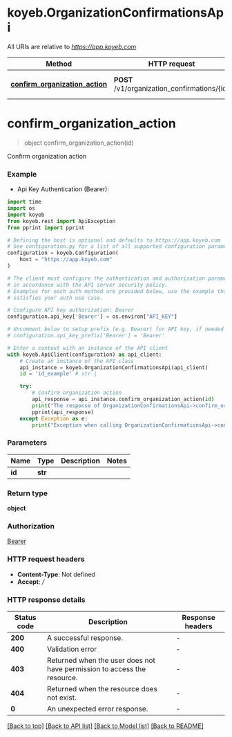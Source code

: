 # koyeb.OrganizationConfirmationsApi

All URIs are relative to *https://app.koyeb.com*

Method | HTTP request | Description
------------- | ------------- | -------------
[**confirm_organization_action**](OrganizationConfirmationsApi.md#confirm_organization_action) | **POST** /v1/organization_confirmations/{id} | Confirm organization action


# **confirm_organization_action**
> object confirm_organization_action(id)

Confirm organization action

### Example

* Api Key Authentication (Bearer):
```python
import time
import os
import koyeb
from koyeb.rest import ApiException
from pprint import pprint

# Defining the host is optional and defaults to https://app.koyeb.com
# See configuration.py for a list of all supported configuration parameters.
configuration = koyeb.Configuration(
    host = "https://app.koyeb.com"
)

# The client must configure the authentication and authorization parameters
# in accordance with the API server security policy.
# Examples for each auth method are provided below, use the example that
# satisfies your auth use case.

# Configure API key authorization: Bearer
configuration.api_key['Bearer'] = os.environ["API_KEY"]

# Uncomment below to setup prefix (e.g. Bearer) for API key, if needed
# configuration.api_key_prefix['Bearer'] = 'Bearer'

# Enter a context with an instance of the API client
with koyeb.ApiClient(configuration) as api_client:
    # Create an instance of the API class
    api_instance = koyeb.OrganizationConfirmationsApi(api_client)
    id = 'id_example' # str | 

    try:
        # Confirm organization action
        api_response = api_instance.confirm_organization_action(id)
        print("The response of OrganizationConfirmationsApi->confirm_organization_action:\n")
        pprint(api_response)
    except Exception as e:
        print("Exception when calling OrganizationConfirmationsApi->confirm_organization_action: %s\n" % e)
```



### Parameters

Name | Type | Description  | Notes
------------- | ------------- | ------------- | -------------
 **id** | **str**|  | 

### Return type

**object**

### Authorization

[Bearer](../README.md#Bearer)

### HTTP request headers

 - **Content-Type**: Not defined
 - **Accept**: */*

### HTTP response details
| Status code | Description | Response headers |
|-------------|-------------|------------------|
**200** | A successful response. |  -  |
**400** | Validation error |  -  |
**403** | Returned when the user does not have permission to access the resource. |  -  |
**404** | Returned when the resource does not exist. |  -  |
**0** | An unexpected error response. |  -  |

[[Back to top]](#) [[Back to API list]](../README.md#documentation-for-api-endpoints) [[Back to Model list]](../README.md#documentation-for-models) [[Back to README]](../README.md)

